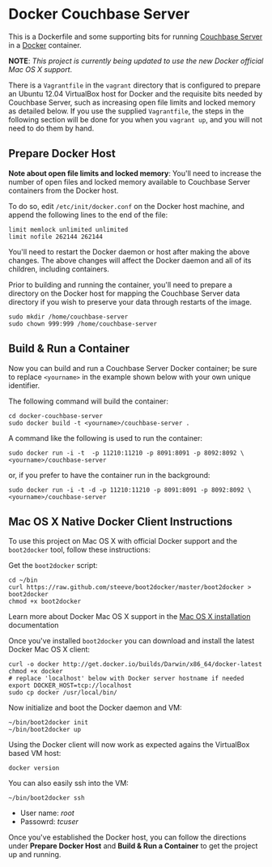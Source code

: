 # Docker Couchbase Server

This is a Dockerfile and some supporting bits for running
[Couchbase Server](http://couchbase.com/) in a
[Docker](http://www.docker.io) container.

**NOTE**: *This project is currently being updated to use the new Docker
official Mac OS X support*.

There is a `Vagrantfile` in the `vagrant` directory that is configured to
prepare an Ubuntu 12.04 VirtualBox host for Docker and the requisite bits
needed by Couchbase Server, such as increasing open file limits and locked
memory as detailed below. If you use the supplied `Vagrantfile`, the steps
in the following section will be done for you when you `vagrant up`, and you
will not need to do them by hand.

## Prepare Docker Host

**Note about open file limits and locked memory**: You'll need to increase
the number of open files and locked memory available to Couchbase Server
containers from the Docker host.

To do so, edit `/etc/init/docker.conf` on the Docker host machine, and append
the following lines to the end of the file:

    limit memlock unlimited unlimited
    limit nofile 262144 262144

You'll need to restart the Docker daemon or host after making the above
changes. The above changes will affect the Docker daemon and all of its
children, including containers.

Prior to building and running the container, you'll need to prepare a
directory on the Docker host for mapping the Couchbase Server data
directory if you wish to preserve your data through restarts of the image.

    sudo mkdir /home/couchbase-server
    sudo chown 999:999 /home/couchbase-server

## Build & Run a Container

Now you can build and run a Couchbase Server Docker container; be sure to
replace `<yourname>` in the example shown below with your own unique
identifier.

The following command will build the container:

    cd docker-couchbase-server
    sudo docker build -t <yourname>/couchbase-server .

A command like the following is used to run the container:

    sudo docker run -i -t  -p 11210:11210 -p 8091:8091 -p 8092:8092 \
    <yourname>/couchbase-server

or, if you prefer to have the container run in the background:

    sudo docker run -i -t -d -p 11210:11210 -p 8091:8091 -p 8092:8092 \
    <yourname>/couchbase-server

## Mac OS X Native Docker Client Instructions

To use this project on Mac OS X with official Docker support and the
`boot2docker` tool, follow these instructions:

Get the `boot2docker` script:

    cd ~/bin
    curl https://raw.github.com/steeve/boot2docker/master/boot2docker > boot2docker
    chmod +x boot2docker

Learn more about Docker Mac OS X support in the
[Mac OS X installation](http://docs.docker.io/en/latest/installation/mac/)
documentation

Once you've installed `boot2docker` you can download and install the latest
Docker Mac OS X client:

    curl -o docker http://get.docker.io/builds/Darwin/x86_64/docker-latest
    chmod +x docker
    # replace 'localhost' below with Docker server hostname if needed
    export DOCKER_HOST=tcp://localhost
    sudo cp docker /usr/local/bin/

Now initialize and boot the Docker daemon and VM:

    ~/bin/boot2docker init
    ~/bin/boot2docker up

Using the Docker client will now work as expected agains the VirtualBox
based VM host:

    docker version

You can also easily ssh into the VM:

    ~/bin/boot2docker ssh

* User name: *root*
* Passowrd: *tcuser*

Once you've established the Docker host, you can follow the directions under
**Prepare Docker Host** and **Build & Run a Container** to get the project
up and running.

